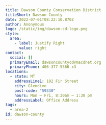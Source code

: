 ```yaml
---
title: Dawson County Conservation District
titleShort: Dawson County
date: 2022-07-01T08:22:10.870Z
author: Anonymous
logo: /static/img/dawson-cd-logo.png
style:
  area:
    - label: Justify Right
      value: right
contact:
  social: []
  primaryEmail: dawsoncountycd@macdnet.org
  primaryPhone: 406-377-5566 x3
locations:
  - state: MT
    addressLine1: 102 Fir Street
    city: Glendive
    post-code: "59330"
    hours: Mon – Fri, 8:30am – 1:30 pm
    addressLabel: Office Address
tags:
  - area-2
id: dawson-county
---
```

